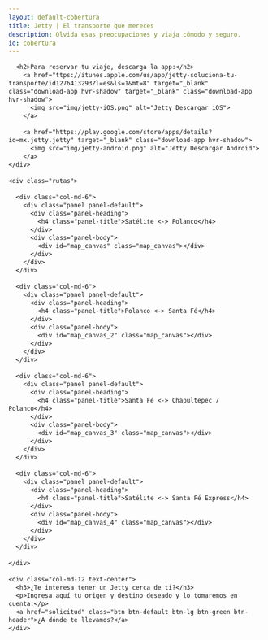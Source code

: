 ```yaml
---
layout: default-cobertura
title: Jetty | El transporte que mereces
description: Olvida esas preocupaciones y viaja cómodo y seguro.
id: cobertura
---
```


<div class="container cobertura">
  <div class="row">
    <div class="col-md-8 col-md-offset-2 text-center">

      <h2>Para reservar tu viaje, descarga la app:</h2>
        <a href="ttps://itunes.apple.com/us/app/jetty-soluciona-tu-transporte/id1276413293?l=es&ls=1&mt=8" target="_blank" class="download-app hvr-shadow" target="_blank" class="download-app hvr-shadow">
          <img src="img/jetty-iOS.png" alt="Jetty Descargar iOS">
        </a>

        <a href="https://play.google.com/store/apps/details?id=mx.jetty.jetty" target="_blank" class="download-app hvr-shadow">
          <img src="img/jetty-android.png" alt="Jetty Descargar Android">
        </a>
    </div>

    <div class="rutas">

      <div class="col-md-6">
        <div class="panel panel-default">
          <div class="panel-heading">
            <h4 class="panel-title">Satélite <-> Polanco</h4>
          </div>
          <div class="panel-body">
            <div id="map_canvas" class="map_canvas"></div>
          </div>
        </div>
      </div>

      <div class="col-md-6">
        <div class="panel panel-default">
          <div class="panel-heading">
            <h4 class="panel-title">Polanco <-> Santa Fé</h4>
          </div>
          <div class="panel-body">
            <div id="map_canvas_2" class="map_canvas"></div>
          </div>
        </div>
      </div>

      <div class="col-md-6">
        <div class="panel panel-default">
          <div class="panel-heading">
            <h4 class="panel-title">Santa Fé <-> Chapultepec / Polanco</h4>
          </div>
          <div class="panel-body">
            <div id="map_canvas_3" class="map_canvas"></div>
          </div>
        </div>
      </div>

      <div class="col-md-6">
        <div class="panel panel-default">
          <div class="panel-heading">
            <h4 class="panel-title">Satélite <-> Santa Fé Express</h4>
          </div>
          <div class="panel-body">
            <div id="map_canvas_4" class="map_canvas"></div>
          </div>
        </div>
      </div>

    </div>

    <div class="col-md-12 text-center">
      <h3>¿Te interesa tener un Jetty cerca de ti?</h3>
      <p>Ingresa aquí tu origen y destino deseado y lo tomaremos en cuenta:</p>
      <a href="solicitud" class="btn btn-default btn-lg btn-green btn-header">¿A dónde te llevamos?</a>
    </div>
  </div>
</div>

